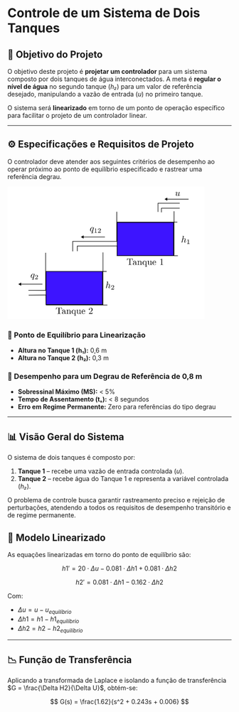 # Controle de um Sistema de Dois Tanques

## 📌 Objetivo do Projeto

O objetivo deste projeto é **projetar um controlador** para um sistema composto por dois tanques de água interconectados. A meta é **regular o nível de água** no segundo tanque (*h₂*) para um valor de referência desejado, manipulando a vazão de entrada (*u*) no primeiro tanque.

O sistema será **linearizado** em torno de um ponto de operação específico para facilitar o projeto de um controlador linear.

---

## ⚙️ Especificações e Requisitos de Projeto

O controlador deve atender aos seguintes critérios de desempenho ao operar próximo ao ponto de equilíbrio especificado e rastrear uma referência degrau.

![Tanks System](ref/image.png)

### 🔹 Ponto de Equilíbrio para Linearização
- **Altura no Tanque 1 (h₁):** 0,6 m  
- **Altura no Tanque 2 (h₂):** 0,3 m

### 🔹 Desempenho para um Degrau de Referência de 0,8 m
- **Sobressinal Máximo (MS):** < 5%  
- **Tempo de Assentamento (tₛ):** < 8 segundos  
- **Erro em Regime Permanente:** Zero para referências do tipo degrau

---

## 📊 Visão Geral do Sistema

O sistema de dois tanques é composto por:
1. **Tanque 1** – recebe uma vazão de entrada controlada (*u*).  
2. **Tanque 2** – recebe água do Tanque 1 e representa a variável controlada (*h₂*).  

O problema de controle busca garantir rastreamento preciso e rejeição de perturbações, atendendo a todos os requisitos de desempenho transitório e de regime permanente.

## 📐 Modelo Linearizado

As equações linearizadas em torno do ponto de equilíbrio são:

$$
h1' = 20 \cdot \Delta u - 0.081 \cdot \Delta h1 + 0.081 \cdot \Delta h2
$$

$$
h2' = 0.081 \cdot \Delta h1 - 0.162 \cdot \Delta h2
$$

Com:

* $\Delta u = u - u_{equilíbrio}$
* $\Delta h1 = h1 - h1_{equilíbrio}$
* $\Delta h2 = h2 - h2_{equilíbrio}$

---

## 📉 Função de Transferência

Aplicando a transformada de Laplace e isolando a função de transferência $G = \frac{\Delta H2}{\Delta U}$, obtém-se:

$$
G(s) = \frac{1.62}{s^2 + 0.243s + 0.006}
$$
